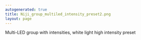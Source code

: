 ```yaml
---
autogenerated: true
title: Niji_group_multiled_intensity_preset2.png
layout: page
---
```


Multi-LED group with intensities, white light high intensity preset
